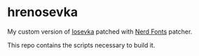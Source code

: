 # hrenosevka

My custom version of [Iosevka](https://github.com/be5invis/Iosevka) patched with [Nerd Fonts](https://github.com/ryanoasis/nerd-fonts) patcher.

This repo contains the scripts necessary to build it.
